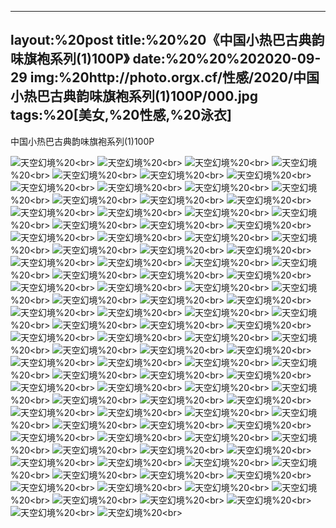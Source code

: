 ﻿---
layout:%20post
title:%20%20《中国小热巴古典韵味旗袍系列(1)100P》
date:%20%20%202020-09-29
img:%20http://photo.orgx.cf/性感/2020/中国小热巴古典韵味旗袍系列(1)100P/000.jpg
tags:%20[美女,%20性感,%20泳衣]
---

中国小热巴古典韵味旗袍系列(1)100P



![天空幻境](http://photo.orgx.cf/性感/2020/中国小热巴古典韵味旗袍系列(1)100P/001.jpg%20''天空幻境'')%20<br>
![天空幻境](http://photo.orgx.cf/性感/2020/中国小热巴古典韵味旗袍系列(1)100P/002.jpg%20''天空幻境'')%20<br>
![天空幻境](http://photo.orgx.cf/性感/2020/中国小热巴古典韵味旗袍系列(1)100P/003.jpg%20''天空幻境'')%20<br>
![天空幻境](http://photo.orgx.cf/性感/2020/中国小热巴古典韵味旗袍系列(1)100P/004.jpg%20''天空幻境'')%20<br>
![天空幻境](http://photo.orgx.cf/性感/2020/中国小热巴古典韵味旗袍系列(1)100P/005.jpg%20''天空幻境'')%20<br>
![天空幻境](http://photo.orgx.cf/性感/2020/中国小热巴古典韵味旗袍系列(1)100P/006.jpg%20''天空幻境'')%20<br>
![天空幻境](http://photo.orgx.cf/性感/2020/中国小热巴古典韵味旗袍系列(1)100P/007.jpg%20''天空幻境'')%20<br>
![天空幻境](http://photo.orgx.cf/性感/2020/中国小热巴古典韵味旗袍系列(1)100P/008.jpg%20''天空幻境'')%20<br>
![天空幻境](http://photo.orgx.cf/性感/2020/中国小热巴古典韵味旗袍系列(1)100P/009.jpg%20''天空幻境'')%20<br>
![天空幻境](http://photo.orgx.cf/性感/2020/中国小热巴古典韵味旗袍系列(1)100P/010.jpg%20''天空幻境'')%20<br>
![天空幻境](http://photo.orgx.cf/性感/2020/中国小热巴古典韵味旗袍系列(1)100P/011.jpg%20''天空幻境'')%20<br>
![天空幻境](http://photo.orgx.cf/性感/2020/中国小热巴古典韵味旗袍系列(1)100P/012.jpg%20''天空幻境'')%20<br>
![天空幻境](http://photo.orgx.cf/性感/2020/中国小热巴古典韵味旗袍系列(1)100P/013.jpg%20''天空幻境'')%20<br>
![天空幻境](http://photo.orgx.cf/性感/2020/中国小热巴古典韵味旗袍系列(1)100P/014.jpg%20''天空幻境'')%20<br>
![天空幻境](http://photo.orgx.cf/性感/2020/中国小热巴古典韵味旗袍系列(1)100P/015.jpg%20''天空幻境'')%20<br>
![天空幻境](http://photo.orgx.cf/性感/2020/中国小热巴古典韵味旗袍系列(1)100P/016.jpg%20''天空幻境'')%20<br>
![天空幻境](http://photo.orgx.cf/性感/2020/中国小热巴古典韵味旗袍系列(1)100P/017.jpg%20''天空幻境'')%20<br>
![天空幻境](http://photo.orgx.cf/性感/2020/中国小热巴古典韵味旗袍系列(1)100P/018.jpg%20''天空幻境'')%20<br>
![天空幻境](http://photo.orgx.cf/性感/2020/中国小热巴古典韵味旗袍系列(1)100P/019.jpg%20''天空幻境'')%20<br>
![天空幻境](http://photo.orgx.cf/性感/2020/中国小热巴古典韵味旗袍系列(1)100P/020.jpg%20''天空幻境'')%20<br>
![天空幻境](http://photo.orgx.cf/性感/2020/中国小热巴古典韵味旗袍系列(1)100P/021.jpg%20''天空幻境'')%20<br>
![天空幻境](http://photo.orgx.cf/性感/2020/中国小热巴古典韵味旗袍系列(1)100P/022.jpg%20''天空幻境'')%20<br>
![天空幻境](http://photo.orgx.cf/性感/2020/中国小热巴古典韵味旗袍系列(1)100P/023.jpg%20''天空幻境'')%20<br>
![天空幻境](http://photo.orgx.cf/性感/2020/中国小热巴古典韵味旗袍系列(1)100P/024.jpg%20''天空幻境'')%20<br>
![天空幻境](http://photo.orgx.cf/性感/2020/中国小热巴古典韵味旗袍系列(1)100P/025.jpg%20''天空幻境'')%20<br>
![天空幻境](http://photo.orgx.cf/性感/2020/中国小热巴古典韵味旗袍系列(1)100P/026.jpg%20''天空幻境'')%20<br>
![天空幻境](http://photo.orgx.cf/性感/2020/中国小热巴古典韵味旗袍系列(1)100P/027.jpg%20''天空幻境'')%20<br>
![天空幻境](http://photo.orgx.cf/性感/2020/中国小热巴古典韵味旗袍系列(1)100P/028.jpg%20''天空幻境'')%20<br>
![天空幻境](http://photo.orgx.cf/性感/2020/中国小热巴古典韵味旗袍系列(1)100P/029.jpg%20''天空幻境'')%20<br>
![天空幻境](http://photo.orgx.cf/性感/2020/中国小热巴古典韵味旗袍系列(1)100P/030.jpg%20''天空幻境'')%20<br>
![天空幻境](http://photo.orgx.cf/性感/2020/中国小热巴古典韵味旗袍系列(1)100P/031.jpg%20''天空幻境'')%20<br>
![天空幻境](http://photo.orgx.cf/性感/2020/中国小热巴古典韵味旗袍系列(1)100P/032.jpg%20''天空幻境'')%20<br>
![天空幻境](http://photo.orgx.cf/性感/2020/中国小热巴古典韵味旗袍系列(1)100P/033.jpg%20''天空幻境'')%20<br>
![天空幻境](http://photo.orgx.cf/性感/2020/中国小热巴古典韵味旗袍系列(1)100P/034.jpg%20''天空幻境'')%20<br>
![天空幻境](http://photo.orgx.cf/性感/2020/中国小热巴古典韵味旗袍系列(1)100P/035.jpg%20''天空幻境'')%20<br>
![天空幻境](http://photo.orgx.cf/性感/2020/中国小热巴古典韵味旗袍系列(1)100P/036.jpg%20''天空幻境'')%20<br>
![天空幻境](http://photo.orgx.cf/性感/2020/中国小热巴古典韵味旗袍系列(1)100P/037.jpg%20''天空幻境'')%20<br>
![天空幻境](http://photo.orgx.cf/性感/2020/中国小热巴古典韵味旗袍系列(1)100P/038.jpg%20''天空幻境'')%20<br>
![天空幻境](http://photo.orgx.cf/性感/2020/中国小热巴古典韵味旗袍系列(1)100P/039.jpg%20''天空幻境'')%20<br>
![天空幻境](http://photo.orgx.cf/性感/2020/中国小热巴古典韵味旗袍系列(1)100P/040.jpg%20''天空幻境'')%20<br>
![天空幻境](http://photo.orgx.cf/性感/2020/中国小热巴古典韵味旗袍系列(1)100P/041.jpg%20''天空幻境'')%20<br>
![天空幻境](http://photo.orgx.cf/性感/2020/中国小热巴古典韵味旗袍系列(1)100P/042.jpg%20''天空幻境'')%20<br>
![天空幻境](http://photo.orgx.cf/性感/2020/中国小热巴古典韵味旗袍系列(1)100P/043.jpg%20''天空幻境'')%20<br>
![天空幻境](http://photo.orgx.cf/性感/2020/中国小热巴古典韵味旗袍系列(1)100P/044.jpg%20''天空幻境'')%20<br>
![天空幻境](http://photo.orgx.cf/性感/2020/中国小热巴古典韵味旗袍系列(1)100P/045.jpg%20''天空幻境'')%20<br>
![天空幻境](http://photo.orgx.cf/性感/2020/中国小热巴古典韵味旗袍系列(1)100P/046.jpg%20''天空幻境'')%20<br>
![天空幻境](http://photo.orgx.cf/性感/2020/中国小热巴古典韵味旗袍系列(1)100P/047.jpg%20''天空幻境'')%20<br>
![天空幻境](http://photo.orgx.cf/性感/2020/中国小热巴古典韵味旗袍系列(1)100P/048.jpg%20''天空幻境'')%20<br>
![天空幻境](http://photo.orgx.cf/性感/2020/中国小热巴古典韵味旗袍系列(1)100P/049.jpg%20''天空幻境'')%20<br>
![天空幻境](http://photo.orgx.cf/性感/2020/中国小热巴古典韵味旗袍系列(1)100P/050.jpg%20''天空幻境'')%20<br>
![天空幻境](http://photo.orgx.cf/性感/2020/中国小热巴古典韵味旗袍系列(1)100P/051.jpg%20''天空幻境'')%20<br>
![天空幻境](http://photo.orgx.cf/性感/2020/中国小热巴古典韵味旗袍系列(1)100P/052.jpg%20''天空幻境'')%20<br>
![天空幻境](http://photo.orgx.cf/性感/2020/中国小热巴古典韵味旗袍系列(1)100P/053.jpg%20''天空幻境'')%20<br>
![天空幻境](http://photo.orgx.cf/性感/2020/中国小热巴古典韵味旗袍系列(1)100P/054.jpg%20''天空幻境'')%20<br>
![天空幻境](http://photo.orgx.cf/性感/2020/中国小热巴古典韵味旗袍系列(1)100P/055.jpg%20''天空幻境'')%20<br>
![天空幻境](http://photo.orgx.cf/性感/2020/中国小热巴古典韵味旗袍系列(1)100P/056.jpg%20''天空幻境'')%20<br>
![天空幻境](http://photo.orgx.cf/性感/2020/中国小热巴古典韵味旗袍系列(1)100P/057.jpg%20''天空幻境'')%20<br>
![天空幻境](http://photo.orgx.cf/性感/2020/中国小热巴古典韵味旗袍系列(1)100P/058.jpg%20''天空幻境'')%20<br>
![天空幻境](http://photo.orgx.cf/性感/2020/中国小热巴古典韵味旗袍系列(1)100P/059.jpg%20''天空幻境'')%20<br>
![天空幻境](http://photo.orgx.cf/性感/2020/中国小热巴古典韵味旗袍系列(1)100P/060.jpg%20''天空幻境'')%20<br>
![天空幻境](http://photo.orgx.cf/性感/2020/中国小热巴古典韵味旗袍系列(1)100P/061.jpg%20''天空幻境'')%20<br>
![天空幻境](http://photo.orgx.cf/性感/2020/中国小热巴古典韵味旗袍系列(1)100P/062.jpg%20''天空幻境'')%20<br>
![天空幻境](http://photo.orgx.cf/性感/2020/中国小热巴古典韵味旗袍系列(1)100P/063.jpg%20''天空幻境'')%20<br>
![天空幻境](http://photo.orgx.cf/性感/2020/中国小热巴古典韵味旗袍系列(1)100P/064.jpg%20''天空幻境'')%20<br>
![天空幻境](http://photo.orgx.cf/性感/2020/中国小热巴古典韵味旗袍系列(1)100P/065.jpg%20''天空幻境'')%20<br>
![天空幻境](http://photo.orgx.cf/性感/2020/中国小热巴古典韵味旗袍系列(1)100P/066.jpg%20''天空幻境'')%20<br>
![天空幻境](http://photo.orgx.cf/性感/2020/中国小热巴古典韵味旗袍系列(1)100P/067.jpg%20''天空幻境'')%20<br>
![天空幻境](http://photo.orgx.cf/性感/2020/中国小热巴古典韵味旗袍系列(1)100P/068.jpg%20''天空幻境'')%20<br>
![天空幻境](http://photo.orgx.cf/性感/2020/中国小热巴古典韵味旗袍系列(1)100P/069.jpg%20''天空幻境'')%20<br>
![天空幻境](http://photo.orgx.cf/性感/2020/中国小热巴古典韵味旗袍系列(1)100P/070.jpg%20''天空幻境'')%20<br>
![天空幻境](http://photo.orgx.cf/性感/2020/中国小热巴古典韵味旗袍系列(1)100P/071.jpg%20''天空幻境'')%20<br>
![天空幻境](http://photo.orgx.cf/性感/2020/中国小热巴古典韵味旗袍系列(1)100P/072.jpg%20''天空幻境'')%20<br>
![天空幻境](http://photo.orgx.cf/性感/2020/中国小热巴古典韵味旗袍系列(1)100P/073.jpg%20''天空幻境'')%20<br>
![天空幻境](http://photo.orgx.cf/性感/2020/中国小热巴古典韵味旗袍系列(1)100P/074.jpg%20''天空幻境'')%20<br>
![天空幻境](http://photo.orgx.cf/性感/2020/中国小热巴古典韵味旗袍系列(1)100P/075.jpg%20''天空幻境'')%20<br>
![天空幻境](http://photo.orgx.cf/性感/2020/中国小热巴古典韵味旗袍系列(1)100P/076.jpg%20''天空幻境'')%20<br>
![天空幻境](http://photo.orgx.cf/性感/2020/中国小热巴古典韵味旗袍系列(1)100P/077.jpg%20''天空幻境'')%20<br>
![天空幻境](http://photo.orgx.cf/性感/2020/中国小热巴古典韵味旗袍系列(1)100P/078.jpg%20''天空幻境'')%20<br>
![天空幻境](http://photo.orgx.cf/性感/2020/中国小热巴古典韵味旗袍系列(1)100P/079.jpg%20''天空幻境'')%20<br>
![天空幻境](http://photo.orgx.cf/性感/2020/中国小热巴古典韵味旗袍系列(1)100P/080.jpg%20''天空幻境'')%20<br>
![天空幻境](http://photo.orgx.cf/性感/2020/中国小热巴古典韵味旗袍系列(1)100P/081.jpg%20''天空幻境'')%20<br>
![天空幻境](http://photo.orgx.cf/性感/2020/中国小热巴古典韵味旗袍系列(1)100P/082.jpg%20''天空幻境'')%20<br>
![天空幻境](http://photo.orgx.cf/性感/2020/中国小热巴古典韵味旗袍系列(1)100P/083.jpg%20''天空幻境'')%20<br>
![天空幻境](http://photo.orgx.cf/性感/2020/中国小热巴古典韵味旗袍系列(1)100P/084.jpg%20''天空幻境'')%20<br>
![天空幻境](http://photo.orgx.cf/性感/2020/中国小热巴古典韵味旗袍系列(1)100P/085.jpg%20''天空幻境'')%20<br>
![天空幻境](http://photo.orgx.cf/性感/2020/中国小热巴古典韵味旗袍系列(1)100P/086.jpg%20''天空幻境'')%20<br>
![天空幻境](http://photo.orgx.cf/性感/2020/中国小热巴古典韵味旗袍系列(1)100P/087.jpg%20''天空幻境'')%20<br>
![天空幻境](http://photo.orgx.cf/性感/2020/中国小热巴古典韵味旗袍系列(1)100P/088.jpg%20''天空幻境'')%20<br>
![天空幻境](http://photo.orgx.cf/性感/2020/中国小热巴古典韵味旗袍系列(1)100P/089.jpg%20''天空幻境'')%20<br>
![天空幻境](http://photo.orgx.cf/性感/2020/中国小热巴古典韵味旗袍系列(1)100P/090.jpg%20''天空幻境'')%20<br>
![天空幻境](http://photo.orgx.cf/性感/2020/中国小热巴古典韵味旗袍系列(1)100P/091.jpg%20''天空幻境'')%20<br>
![天空幻境](http://photo.orgx.cf/性感/2020/中国小热巴古典韵味旗袍系列(1)100P/092.jpg%20''天空幻境'')%20<br>
![天空幻境](http://photo.orgx.cf/性感/2020/中国小热巴古典韵味旗袍系列(1)100P/093.jpg%20''天空幻境'')%20<br>
![天空幻境](http://photo.orgx.cf/性感/2020/中国小热巴古典韵味旗袍系列(1)100P/094.jpg%20''天空幻境'')%20<br>
![天空幻境](http://photo.orgx.cf/性感/2020/中国小热巴古典韵味旗袍系列(1)100P/095.jpg%20''天空幻境'')%20<br>
![天空幻境](http://photo.orgx.cf/性感/2020/中国小热巴古典韵味旗袍系列(1)100P/096.jpg%20''天空幻境'')%20<br>
![天空幻境](http://photo.orgx.cf/性感/2020/中国小热巴古典韵味旗袍系列(1)100P/097.jpg%20''天空幻境'')%20<br>
![天空幻境](http://photo.orgx.cf/性感/2020/中国小热巴古典韵味旗袍系列(1)100P/098.jpg%20''天空幻境'')%20<br>
![天空幻境](http://photo.orgx.cf/性感/2020/中国小热巴古典韵味旗袍系列(1)100P/099.jpg%20''天空幻境'')%20<br>
![天空幻境](http://photo.orgx.cf/性感/2020/中国小热巴古典韵味旗袍系列(1)100P/100.jpg%20''天空幻境'')%20<br>